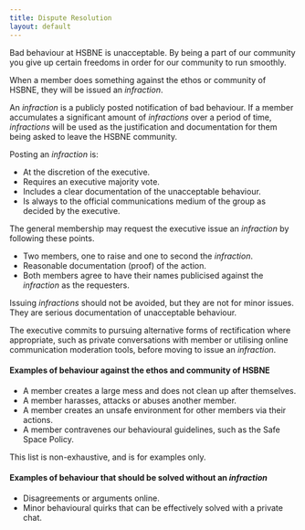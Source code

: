 ```yaml
---
title: Dispute Resolution
layout: default
---
```


Bad behaviour at HSBNE is unacceptable. By being a part of our community you
give up certain freedoms in order for our community to run smoothly.

When a member does something against the ethos or community of HSBNE, they will
be issued an *infraction*.

An *infraction* is a publicly posted notification of bad behaviour. If a member
accumulates a significant amount of *infractions* over a period of time, *infractions*
will be used as the justification and documentation for them being asked to leave the HSBNE
community.

Posting an *infraction* is:

* At the discretion of the executive.
* Requires an executive majority vote.
* Includes a clear documentation of the unacceptable behaviour.
* Is always to the official communications medium of the group as decided by the executive.

The general membership may request the executive issue an *infraction* by following these points.

* Two members, one to raise and one to second the *infraction*.
* Reasonable documentation (proof) of the action.
* Both members agree to have their names publicised against the *infraction* as the requesters.

Issuing *infractions* should not be avoided, but they are not for minor issues.
They are serious documentation of unacceptable behaviour.

The executive commits to pursuing alternative forms of rectification where appropriate,
such as private conversations with member or utilising online communication moderation tools, 
before moving to issue an *infraction*.

#### Examples of behaviour against the ethos and community of HSBNE

* A member creates a large mess and does not clean up after themselves.
* A member harasses, attacks or abuses another member.
* A member creates an unsafe environment for other members via their actions.
* A member contravenes our behavioural guidelines, such as the Safe Space Policy.

This list is non-exhaustive, and is for examples only.

#### Examples of behaviour that should be solved without an *infraction*

* Disagreements or arguments online.
* Minor behavioural quirks that can be effectively solved with a private chat.
